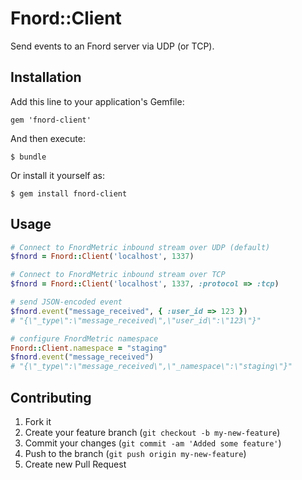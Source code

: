 # Fnord::Client

Send events to an Fnord server via UDP (or TCP).

## Installation

Add this line to your application's Gemfile:

    gem 'fnord-client'

And then execute:

    $ bundle

Or install it yourself as:

    $ gem install fnord-client

## Usage

```ruby
# Connect to FnordMetric inbound stream over UDP (default)
$fnord = Fnord::Client('localhost', 1337)

# Connect to FnordMetric inbound stream over TCP
$fnord = Fnord::Client('localhost', 1337, :protocol => :tcp)

# send JSON-encoded event
$fnord.event("message_received", { :user_id => 123 })
# "{\"_type\":\"message_received\",\"user_id\":\"123\"}"

# configure FnordMetric namespace
Fnord::Client.namespace = "staging"
$fnord.event("message_received")
# "{\"_type\":\"message_received\",\"_namespace\":\"staging\"}"
```

## Contributing

1. Fork it
2. Create your feature branch (`git checkout -b my-new-feature`)
3. Commit your changes (`git commit -am 'Added some feature'`)
4. Push to the branch (`git push origin my-new-feature`)
5. Create new Pull Request
